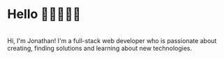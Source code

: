 <h1>Hello 👋🏽👨🏽‍💻</h1>
</br>
Hi, I'm Jonathan! I'm a full-stack web developer who is passionate about creating, finding solutions and learning about new technologies.
